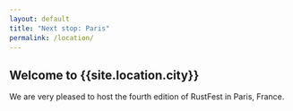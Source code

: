 ```yaml
---
layout: default
title: "Next stop: Paris"
permalink: /location/
---
```


<div class="backdrop" style="background: url(/assets/paris/paris-panorama.jpg) 50% 40%; padding: 0; margin-bottom: 1em;">
  <div class="popout">
    <section>
      <h1>Welcome to {{site.location.city}}</h1>
      <p>We are very pleased to host the fourth edition of RustFest in Paris, France.</p>
    </section>
  </div>
</div>
<!-- TODO: Change me
<section>
<p>

Zurich is the largest city in Switzerland, located in the northern part of the country and at the tip of Lake Zurich.
For many years, Zurich has been ranked as one of the cities with the highest quality of life in the world.
With the alps just in reach on the horizon on a clear day, and a lovely old-town near the lake, it is always a great place to visit!
</p>

<p>
While it is probably best known for being a financial hub, Zurich is also home to many technology and research endeavors:
With three state universities, many tech companies ranging from small startups to large international enterprises, Zurich is a great place for developers and enthusiasts to be in.
</p>
</section>

-->
<section class="img-grid">
    <img src="/assets/paris/paris-panorama.jpg" alt="Paris Eiffel Tower Nacht (panorama shot), source: https://unsplash.com/photos/nHuHQyY0aB4">
</section>

<section markdown="1">

## Travel

### By train

Paris is very easily reachable by train. There are [multiple different train stations](https://en.wikipedia.org/wiki/List_of_railway_stations_in_Paris), with international trains being served from **Gare du Nord**, **Gare l'Est**, and **Gare de Lyon**. Many direct trains are available from various European cities such as Amsterdam, Brussels, Cologne, Frankfurt, London, Milan, Munich, Turin, and Zurich. All train stations are connected to the local public transport system.

### By plane

Paris has two international airports, **CDG** and **ORY**. We recommend to land at **CDG** airport if possible, as it is a lot easier to get into Paris from there.

The main airport is [Paris Charles de Gaulle Airport (**CDG**)](https://en.wikivoyage.org/wiki/Paris_Charles_de_Gaulle_Airport), located in the north of Paris. This airport is connected with central Paris through train line *RER B*. See [below](#getting-there) for transport ticket options.

The second, older airport, [Paris Orly Airport (**ORY**)](https://en.wikivoyage.org/wiki/Paris_Orly_Airport), is located southwest of the city. The preferred way to reach it is by the *OrlyBus* which connects to *Denfert-Rochereau* station. A more expensive alternative (requiring a separate ticket) is the *Orlyval* light train to *Antony* station (part of the *RER B* line).

Some low-cost carriers also serve [Beauvais (**BVA**)](https://www.aeroportparisbeauvais.com/en/passengers/), a regional airport 85 km outside of Paris. Please be advised that this airport is not very convenient to reach from the city itself. A shuttle bus to and from Paris *Porte Maillot* station is operated by the airport and takes roughly an hour in good traffic.

Please check out the [Wikivoyage guide](https://en.wikivoyage.org/wiki/Paris#Get_in) for more detailed information about how to travel from and to Paris.

### Entry requirements

France is part of the European Union (EU) as well as the Schengen Agreement. EU and EEA citizens can enter France without a visa, as long as a valid ID card or passport can be presented. As usual, a visa granted for any Schengen member is valid in France as well. For more information, check out Wikivoyage on [Travelling around the Schengen Area](https://en.m.wikivoyage.org/wiki/Travelling_around_the_Schengen_Area).

</section>

<section markdown="1">

## Conference Venue

RustFest Paris will be hosted in the incredible [*Espace Saint-Martin*](http://espacesaintmartin.com/fr/contact/) in the center of Paris.

### Getting there

The address of the venue is *[199 bis, rue Saint-Martin, 75003 Paris](https://goo.gl/maps/pLzwNj7LxgP2)*.

As you will see, Paris has an excellent public transport system.

The [*Espace Saint-Martin*](http://espacesaintmartin.com/fr/contact/) is 7 minutes away from *Châtelet - Les Halles* which is the biggest metro station of Paris. You can get to it by using any of the following train lines:

 * RER A
 * RER B
 * RER D
 * metro 1
 * metro 4
 * metro 7
 * metro 14

Or any of these bus lines:

21, 38, 47, 58, 67, 69, 70, 72, 74, 75, 76, 81, 85, 96

However, if you find this too long, you also have the *Étienne Marcel* metro station which is 5 minutes away and you can get there with the following lines:

 * metro 4
 * Bus 29

Or, even closer, the *Rambuteau* metro station which is 2 minutes away. You can get there with the following line:s

 * metro 11
 * Bus 29

Although it's common to use bikes (or maybe not?) in the rest of the world, it's not recommended in Paris (hard to find places where to park the bikes).

All public transports (metro, bus, tramway, RER) are handled by the same company in Paris, bus, so one ticket will allow you to travel anywhere (inside the city and the closest towns).

The "best" transport ticket (because it provides unlimited transport for a day) is called [Mobilis](https://www.ratp.fr/titres-et-tarifs/mobilis). In Paris, you have 5 different areas (1 being Paris and the bigger the number gets, the more far you are from it) and depending on your ticket, you can't go to all of them. We can assume that you'll arrive at the Charles-de-Gaulle airport or at the Orly one which means you'll be in zone 3. Therefore, the best way would certainly be to take a [Mobilis](https://www.ratp.fr/titres-et-tarifs/mobilis) ticket which covers the area 1 to 3 (it costs 10€ a day).

However, since we can assume that you'll stay in Paris for at least two days, we recommend you the [Paris visite](https://www.ratp.fr/titres-et-tarifs/forfait-paris-visite) ticket. It's more advantageous than the [Mobilis](https://www.ratp.fr/titres-et-tarifs/mobilis) one starting two days.

If you just want a ticket to go to a specific station once, then the price can strongly vary.
</section>




<section markdown="1">
## Additional information

<ul>
  <li>Yes, you can drink the tap water.</li>
  <li>The local currency is € (EUR).</li>
  <li>The local power socket is the EU one. You may need an adaptor.</li>
  <li>Paris is generally fairly expensive compared to other European cities, be prepared to pay a bit more for your favorite bread, wine, and cheese.</li>
</ul>
</section>
